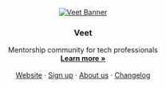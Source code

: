 <!-- PROJECT LOGO -->
<p align="center">
  <a href="https://github.com/veethq">
   <img src="https://veet-production.s3.us-east-2.amazonaws.com/public/og-image.png" alt="Veet Banner">
  </a>

  <h3 align="center">Veet</h3>

  <p align="center">
    Mentorship community for tech professionals
    <br />
    <a href="https://www.joinveet.com"><strong>Learn more »</strong></a>
    <br />
    <br />
    <a href="https://www.joinveet.com">Website</a>
    ·
    <a href="https://app.joinveet.com">Sign up</a>
    ·
    <a href="https://www.joinveet.com/about-us">About us</a>
    ·
    <a href="https://veet.featurebase.app/changelog">Changelog</a>
  </p>
</p>
